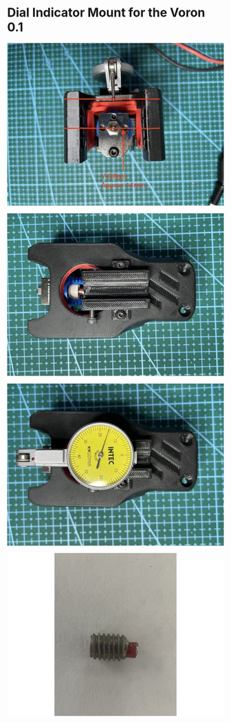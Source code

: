 Dial Indicator Mount for the Voron 0.1
==

![DTI Mount Bottom View](voron0_dti-mount-bottom.jpg)

![DTI Mount Front](voron0_dti-mount-front.jpg)

![DTI Mount Mounted](voron0_dti-mount-mounted.jpg)

![DTI Mount Nylon Insert](m3_grub-nylon-insert.jpg)